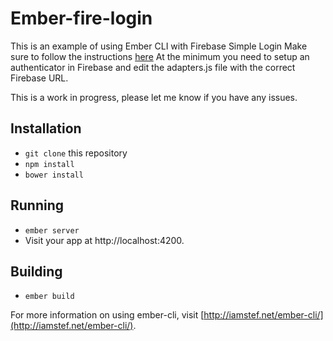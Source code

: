 # Ember-fire-login

This is an example of using Ember CLI with Firebase Simple Login
Make sure to follow the instructions [here](http://www.programwitherik.com/ember-cli-with-firebase-simple-login/)
At the minimum you need to setup an authenticator in Firebase and edit the adapters.js file with the correct Firebase URL.

This is a work in progress, please let me know if you have any issues.

## Installation

* `git clone` this repository
* `npm install`
* `bower install`

## Running

* `ember server`
* Visit your app at http://localhost:4200.

## Building

* `ember build`

For more information on using ember-cli, visit [http://iamstef.net/ember-cli/](http://iamstef.net/ember-cli/).
